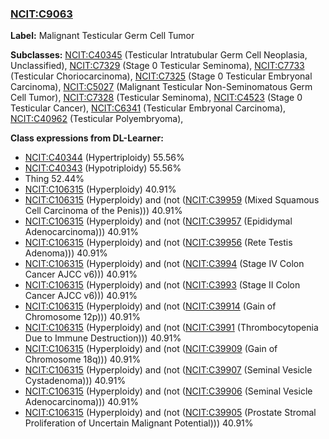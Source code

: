 
### [NCIT:C9063](http://purl.obolibrary.org/obo/NCIT_C9063)
**Label:** Malignant Testicular Germ Cell Tumor

**Subclasses:** [NCIT:C40345](http://purl.obolibrary.org/obo/NCIT_C40345) (Testicular Intratubular Germ Cell Neoplasia, Unclassified), [NCIT:C7329](http://purl.obolibrary.org/obo/NCIT_C7329) (Stage 0 Testicular Seminoma), [NCIT:C7733](http://purl.obolibrary.org/obo/NCIT_C7733) (Testicular Choriocarcinoma), [NCIT:C7325](http://purl.obolibrary.org/obo/NCIT_C7325) (Stage 0 Testicular Embryonal Carcinoma), [NCIT:C5027](http://purl.obolibrary.org/obo/NCIT_C5027) (Malignant Testicular Non-Seminomatous Germ Cell Tumor), [NCIT:C7328](http://purl.obolibrary.org/obo/NCIT_C7328) (Testicular Seminoma), [NCIT:C4523](http://purl.obolibrary.org/obo/NCIT_C4523) (Stage 0 Testicular Cancer), [NCIT:C6341](http://purl.obolibrary.org/obo/NCIT_C6341) (Testicular Embryonal Carcinoma), [NCIT:C40962](http://purl.obolibrary.org/obo/NCIT_C40962) (Testicular Polyembryoma), 

**Class expressions from DL-Learner:**

- [NCIT:C40344](http://purl.obolibrary.org/obo/NCIT_C40344) (Hypertriploidy) 55.56%
- [NCIT:C40343](http://purl.obolibrary.org/obo/NCIT_C40343) (Hypotriploidy) 55.56%
- Thing 52.44%
- [NCIT:C106315](http://purl.obolibrary.org/obo/NCIT_C106315) (Hyperploidy) 40.91%
- [NCIT:C106315](http://purl.obolibrary.org/obo/NCIT_C106315) (Hyperploidy) and (not ([NCIT:C39959](http://purl.obolibrary.org/obo/NCIT_C39959) (Mixed Squamous Cell Carcinoma of the Penis))) 40.91%
- [NCIT:C106315](http://purl.obolibrary.org/obo/NCIT_C106315) (Hyperploidy) and (not ([NCIT:C39957](http://purl.obolibrary.org/obo/NCIT_C39957) (Epididymal Adenocarcinoma))) 40.91%
- [NCIT:C106315](http://purl.obolibrary.org/obo/NCIT_C106315) (Hyperploidy) and (not ([NCIT:C39956](http://purl.obolibrary.org/obo/NCIT_C39956) (Rete Testis Adenoma))) 40.91%
- [NCIT:C106315](http://purl.obolibrary.org/obo/NCIT_C106315) (Hyperploidy) and (not ([NCIT:C3994](http://purl.obolibrary.org/obo/NCIT_C3994) (Stage IV Colon Cancer AJCC v6))) 40.91%
- [NCIT:C106315](http://purl.obolibrary.org/obo/NCIT_C106315) (Hyperploidy) and (not ([NCIT:C3993](http://purl.obolibrary.org/obo/NCIT_C3993) (Stage II Colon Cancer AJCC v6))) 40.91%
- [NCIT:C106315](http://purl.obolibrary.org/obo/NCIT_C106315) (Hyperploidy) and (not ([NCIT:C39914](http://purl.obolibrary.org/obo/NCIT_C39914) (Gain of Chromosome 12p))) 40.91%
- [NCIT:C106315](http://purl.obolibrary.org/obo/NCIT_C106315) (Hyperploidy) and (not ([NCIT:C3991](http://purl.obolibrary.org/obo/NCIT_C3991) (Thrombocytopenia Due to Immune Destruction))) 40.91%
- [NCIT:C106315](http://purl.obolibrary.org/obo/NCIT_C106315) (Hyperploidy) and (not ([NCIT:C39909](http://purl.obolibrary.org/obo/NCIT_C39909) (Gain of Chromosome 18q))) 40.91%
- [NCIT:C106315](http://purl.obolibrary.org/obo/NCIT_C106315) (Hyperploidy) and (not ([NCIT:C39907](http://purl.obolibrary.org/obo/NCIT_C39907) (Seminal Vesicle Cystadenoma))) 40.91%
- [NCIT:C106315](http://purl.obolibrary.org/obo/NCIT_C106315) (Hyperploidy) and (not ([NCIT:C39906](http://purl.obolibrary.org/obo/NCIT_C39906) (Seminal Vesicle Adenocarcinoma))) 40.91%
- [NCIT:C106315](http://purl.obolibrary.org/obo/NCIT_C106315) (Hyperploidy) and (not ([NCIT:C39905](http://purl.obolibrary.org/obo/NCIT_C39905) (Prostate Stromal Proliferation of Uncertain Malignant Potential))) 40.91%


